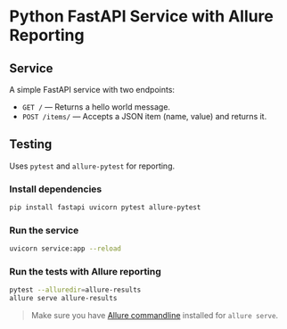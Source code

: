 # Python FastAPI Service with Allure Reporting

## Service

A simple FastAPI service with two endpoints:

- `GET /` — Returns a hello world message.
- `POST /items/` — Accepts a JSON item (name, value) and returns it.

## Testing

Uses `pytest` and `allure-pytest` for reporting.

### Install dependencies

```bash
pip install fastapi uvicorn pytest allure-pytest
```

### Run the service

```bash
uvicorn service:app --reload
```

### Run the tests with Allure reporting

```bash
pytest --alluredir=allure-results
allure serve allure-results
```

> Make sure you have [Allure commandline](https://docs.qameta.io/allure/#_installing_a_commandline) installed for `allure serve`.
````